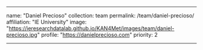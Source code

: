 ---

name: "Daniel Precioso"
collection: team
permalink: /team/daniel-precioso/
affiliation: "IE University"
image: "https://ieresearchdatalab.github.io/KAN4Met/images/team/daniel-precioso.jpg"
profile: "https://danielprecioso.com"
priority: 2

---